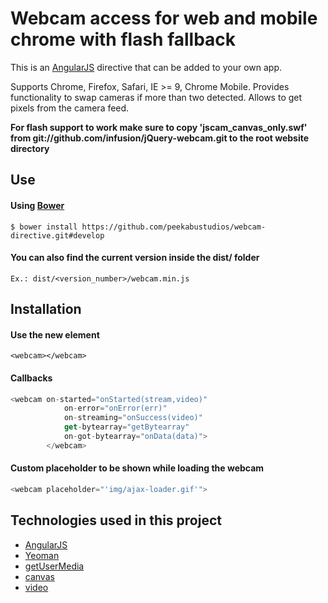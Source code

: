 # Webcam access for web and mobile chrome with flash fallback

This is an [AngularJS][] directive that can be added to your own app.

Supports Chrome, Firefox, Safari, IE >= 9, Chrome Mobile.
Provides functionality to swap cameras if more than two detected.
Allows to get pixels from the camera feed.

__For flash support to work make sure to copy 'jscam_canvas_only.swf' from git://github.com/infusion/jQuery-webcam.git to the root website directory__


## Use

#### Using [Bower](http://bower.io/)
```
$ bower install https://github.com/peekabustudios/webcam-directive.git#develop
```

#### You can also find the current version inside the dist/ folder
	Ex.: dist/<version_number>/webcam.min.js

## Installation

#### Use the new element
```
<webcam></webcam>
```

#### Callbacks
```js
<webcam on-started="onStarted(stream,video)"
	        on-error="onError(err)"
	        on-streaming="onSuccess(video)"
	        get-bytearray="getBytearray"
	        on-got-bytearray="onData(data)">
		</webcam>
```

#### Custom placeholder to be shown while loading the webcam
```js
<webcam placeholder="'img/ajax-loader.gif'">
```

## Technologies used in this project

- [AngularJS][]
- [Yeoman](http://yeoman.io/)
- [getUserMedia](https://developer.mozilla.org/en-US/docs/WebRTC/navigator.getUserMedia)
- [canvas](https://developer.mozilla.org/en-US/docs/HTML/Canvas)
- [video](https://developer.mozilla.org/en-US/docs/HTML/Element/video)

[angularjs]:http://angularjs.org
